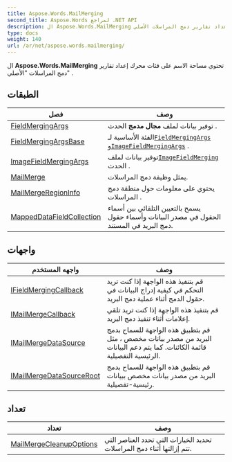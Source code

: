 ```yaml
---
title: Aspose.Words.MailMerging
second_title: Aspose.Words لمراجع .NET API
description: ال Aspose.Words.MailMerging تحتوي مساحة الاسم على فئات محرك إعداد تقارير دمج المراسلات الأصلي .
type: docs
weight: 140
url: /ar/net/aspose.words.mailmerging/
---
```

ال **Aspose.Words.MailMerging** تحتوي مساحة الاسم على فئات محرك إعداد تقارير دمج المراسلات "الأصلي" .

## الطبقات

| فصل | وصف |
| --- | --- |
| [FieldMergingArgs](./fieldmergingargs/) | توفير بيانات لملف **مجال مدمج** الحدث . |
| [FieldMergingArgsBase](./fieldmergingargsbase/) | الفئة الأساسية لـ[`FieldMergingArgs`](../aspose.words.mailmerging/fieldmergingargs/) و[`ImageFieldMergingArgs`](../aspose.words.mailmerging/imagefieldmergingargs/) . |
| [ImageFieldMergingArgs](./imagefieldmergingargs/) | توفير بيانات لملف[`ImageFieldMerging`](../aspose.words.mailmerging/ifieldmergingcallback/imagefieldmerging/) الحدث . |
| [MailMerge](./mailmerge/) | يمثل وظيفة دمج المراسلات. |
| [MailMergeRegionInfo](./mailmergeregioninfo/) | يحتوي على معلومات حول منطقة دمج المراسلات . |
| [MappedDataFieldCollection](./mappeddatafieldcollection/) | يسمح بالتعيين التلقائي بين أسماء الحقول في مصدر البيانات وأسماء حقول دمج البريد في المستند. |
## واجهات

| واجهه المستخدم | وصف |
| --- | --- |
| [IFieldMergingCallback](./ifieldmergingcallback/) | قم بتنفيذ هذه الواجهة إذا كنت تريد التحكم في كيفية إدراج البيانات في حقول الدمج أثناء عملية دمج البريد. |
| [IMailMergeCallback](./imailmergecallback/) | قم بتنفيذ هذه الواجهة إذا كنت تريد تلقي إعلامات أثناء تنفيذ دمج البريد. |
| [IMailMergeDataSource](./imailmergedatasource/) | قم بتطبيق هذه الواجهة للسماح بدمج البريد من مصدر بيانات مخصص ، مثل قائمة الكائنات. كما يتم دعم البيانات الرئيسية التفصيلية. |
| [IMailMergeDataSourceRoot](./imailmergedatasourceroot/) | قم بتطبيق هذه الواجهة للسماح بدمج البريد من مصدر بيانات مخصص ببيانات رئيسية-تفصيلية. |
## تعداد

| تعداد | وصف |
| --- | --- |
| [MailMergeCleanupOptions](./mailmergecleanupoptions/) | تحديد الخيارات التي تحدد العناصر التي تتم إزالتها أثناء دمج المراسلات. |


